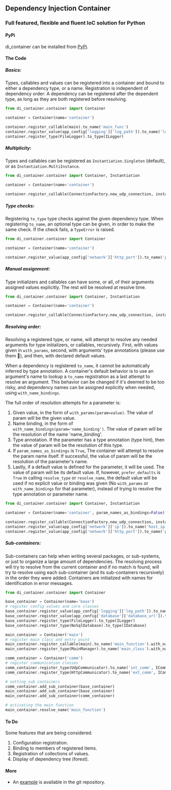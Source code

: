 ## Dependency Injection Container
### Full featured, flexible and fluent IoC solution for Python

#### PyPi
di_container can be installed from [PyPi](https://pypi.org/project/di-container/). 

#### The Code

##### Basics:
Types, callables and values can be registered into a container and bound to either a dependency type, or a name.
Registration is independent of dependency order: A dependency can be registered after the dependent type, as long as they are both registered before resolving.
```python
from di_container.container import Container

container = Container(name='container')

container.register_callable(main).to_name('main_func')
container.register_value(app_config['logging']['log_path']).to_name('log_path')
container.register_type(FileLogger).to_type(ILogger)
```

##### Multiplicity:
Types and callables can be registered as `Instantiation.Singleton` (default), or as `Instantiation.MultiInstance`.
```python
from di_container.container import Container, Instantiation

container = Container(name='container')

container.register_callable(ConnectionFactory.new_udp_connection, instantiation=Instantiation.MultiInstance).to_type(IConnection)
```

##### Type checks:
Registering `to_type` type checks against the given dependency type. When registering `to_name`, an optional type can be given, in order to make the same check.
If the check fails, a `TypeError` is raised.
```python
from di_container.container import Container

container = Container(name='container')

container.register_value(app_config['network']['http_port']).to_name('port', int)
```

##### Manual assignment:
Type initializers and callables can have some, or all, of their arguments assigned values explicitly.
The rest will be resolved at resolve time.
```python
from di_container.container import Container, Instantiation

container = Container(name='container')

container.register_callable(ConnectionFactory.new_udp_connection, instantiation=Instantiation.MultiInstance).to_type(IConnection).with_params(host='localhost', port=12345)
```

##### Resolving order:
Resolving a registered type, or name, will attempt to resolve any needed arguments for type initializers, or callables, recursively.
First, with values given in `with_params`, second, with arguments' type annotations (please use them 🙂), and then, with declared default values.

When a dependency is registered `to_name`, it cannot be automatically inferred by type annotation.
A container's default behavior is to use an argument's name to lookup a `to_name` registration as a last attempt to resolve an argument.
This behavior can be changed if it's deemed to be too risky, and dependency names can be assigned explicitly when needed, using `with_name_bindings`.

The full order of resolution attempts for a parameter is:
1. Given value, in the form of `with_params(param=value)`. The value of param will be the given value.
1. Name binding, in the form of `with_name_bindings(param='name_binding')`. The value of param will be the resolution of the name 'name_binding'.
1. Type annotation. If the parameter has a type annotation (type hint), then the value of param will be the resolution of this type.
1. If `param_names_as_bindings` is `True`, The container will attempt to resolve the param name itself.
   If successful, the value of param will be the resolution of the parameter's name.
1. Lastly, if a default value is defined for the parameter, it will be used. The value of param will be its default value.
   If, however, `prefer_defaults` is `True` in calling `resolve_type` or `resolve_name`,
   the default value will be used if no explicit value or binding was given (No `with_params` or `with_name_bindings` for that parameter),
   instead of trying to resolve the type annotation or parameter name.

```python
from di_container.container import Container, Instantiation

container = Container(name='container', param_names_as_bindings=False)

container.register_callable(ConnectionFactory.new_udp_connection, instantiation=Instantiation.MultiInstance).to_type(IConnection).with_name_bindings(host='host_ip', port='port')
container.register_value(app_config['network']['ip']).to_name('host_ip', str)
container.register_value(app_config['network']['http_port']).to_name('port', int)
```

##### Sub-containers:
Sub-containers can help when writing several packages, or sub-systems, or just to organize a large amount of dependencies.
The resolving process will try to resolve from the current container and if no match is found, will try to resolve using each sub-container (and its sub-containers recursively) in the order they were added.
Containers are initialized with names for identification in error messages.
```python
from di_container.container import Container

base_container = Container(name='base')
# register config values and core classes
base_container.register_value(app_config['logging']['log_path']).to_name('log_path')
base_container.register_value(app_config['database']['database_url']).to_name('database_url', str)
base_container.register_type(FileLogger).to_type(ILogger)
base_container.register_type(NoSqlDatabase).to_type(IDatabase)

main_container = Container('main')
# register main class and entry point
main_container.register_callable(main).to_name('main_function').with_name_bindings(main_manager='main_class')
main_container.register_type(MainManager).to_name('main_class').with_name_bindings(internal_comm='int_comm', external_comm='ext_comm')

comm_container = Container('comm')
# register communication classes
comm_container.register_type(UdpCommunicator).to_name('int_comm', ICommunicator)
comm_container.register_type(HttpCommunicator).to_name('ext_comm', ICommunicator)

# setting sub containers
comm_container.add_sub_container(base_container)
main_container.add_sub_container(base_container)
main_container.add_sub_container(comm_container)

# activating the main function
main_container.resolve_name('main_function')
```

#### To Do
Some features that are being considered:
1. Configuration registration.
1. Binding to members of registered items.
1. Registration of collections of values.
1. Display of dependency tree (forest).

#### More
* An [example](http://github.com/eyaldror/di_container/tree/master/example) is available in the git repository.
